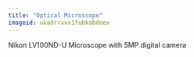 ```yaml
---
title: "Optical Microscope"
imageid: ukadrrxvx1fubkabdoex
---
```


Nikon LV100ND-U Microscope with 5MP digital camera
